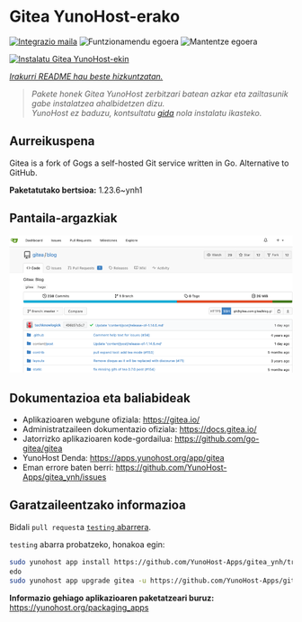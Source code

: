 <!--
Ohart ongi: README hau automatikoki sortu da <https://github.com/YunoHost/apps/tree/master/tools/readme_generator>ri esker
EZ editatu eskuz.
-->

# Gitea YunoHost-erako

[![Integrazio maila](https://apps.yunohost.org/badge/integration/gitea)](https://ci-apps.yunohost.org/ci/apps/gitea/)
![Funtzionamendu egoera](https://apps.yunohost.org/badge/state/gitea)
![Mantentze egoera](https://apps.yunohost.org/badge/maintained/gitea)

[![Instalatu Gitea YunoHost-ekin](https://install-app.yunohost.org/install-with-yunohost.svg)](https://install-app.yunohost.org/?app=gitea)

*[Irakurri README hau beste hizkuntzatan.](./ALL_README.md)*

> *Pakete honek Gitea YunoHost zerbitzari batean azkar eta zailtasunik gabe instalatzea ahalbidetzen dizu.*  
> *YunoHost ez baduzu, kontsultatu [gida](https://yunohost.org/install) nola instalatu ikasteko.*

## Aurreikuspena

Gitea is a fork of Gogs a self-hosted Git service written in Go. Alternative to GitHub.


**Paketatutako bertsioa:** 1.23.6~ynh1

## Pantaila-argazkiak

![Gitea(r)en pantaila-argazkia](./doc/screenshots/screenshot.png)

## Dokumentazioa eta baliabideak

- Aplikazioaren webgune ofiziala: <https://gitea.io/>
- Administratzaileen dokumentazio ofiziala: <https://docs.gitea.io/>
- Jatorrizko aplikazioaren kode-gordailua: <https://github.com/go-gitea/gitea>
- YunoHost Denda: <https://apps.yunohost.org/app/gitea>
- Eman errore baten berri: <https://github.com/YunoHost-Apps/gitea_ynh/issues>

## Garatzaileentzako informazioa

Bidali `pull request`a [`testing` abarrera](https://github.com/YunoHost-Apps/gitea_ynh/tree/testing).

`testing` abarra probatzeko, honakoa egin:

```bash
sudo yunohost app install https://github.com/YunoHost-Apps/gitea_ynh/tree/testing --debug
edo
sudo yunohost app upgrade gitea -u https://github.com/YunoHost-Apps/gitea_ynh/tree/testing --debug
```

**Informazio gehiago aplikazioaren paketatzeari buruz:** <https://yunohost.org/packaging_apps>
